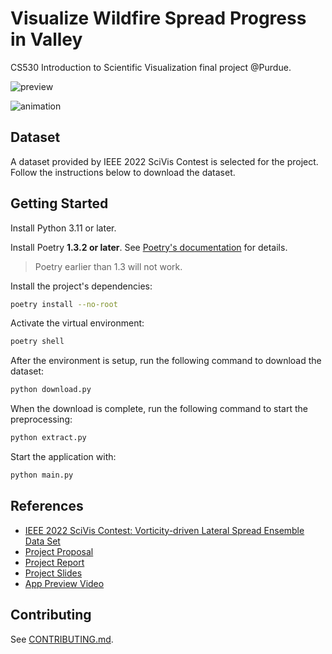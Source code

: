 # Visualize Wildfire Spread Progress in Valley

CS530 Introduction to Scientific Visualization final project @Purdue.

![preview](https://github.com/seanwu1105/valley-wildfire-viz/releases/download/data-holder/preview.png)

![animation](https://github.com/seanwu1105/valley-wildfire-viz/releases/download/data-holder/all.gif)

## Dataset

A dataset provided by IEEE 2022 SciVis Contest is selected for the project.
Follow the instructions below to download the dataset.

## Getting Started

Install Python 3.11 or later.

Install Poetry **1.3.2 or later**. See
[Poetry's documentation](https://python-poetry.org/docs/) for details.

> Poetry earlier than 1.3 will not work.

Install the project's dependencies:

```sh
poetry install --no-root
```

Activate the virtual environment:

```sh
poetry shell
```

After the environment is setup, run the following command to download the
dataset:

```sh
python download.py
```

When the download is complete, run the following command to start the
preprocessing:

```sh
python extract.py
```

Start the application with:

```sh
python main.py
```

## References

- [IEEE 2022 SciVis Contest: Vorticity-driven Lateral Spread Ensemble Data Set](https://www.lanl.gov/projects/sciviscontest2022/)
- [Project Proposal](./proposal.pdf)
- [Project Report](./report.pdf)
- [Project Slides](./slides.pdf)
- [App Preview Video](./preview.webm)

## Contributing

See [CONTRIBUTING.md](./CONTRIBUTING.md).
